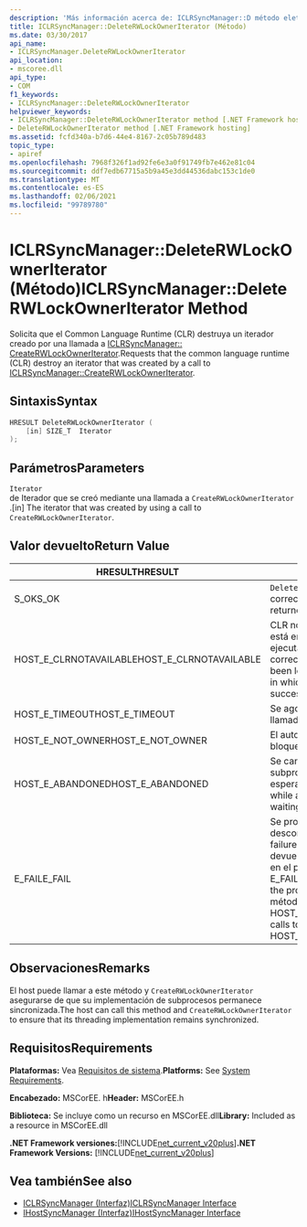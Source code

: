 ```yaml
---
description: 'Más información acerca de: ICLRSyncManager::D método eleteRWLockOwnerIterator'
title: ICLRSyncManager::DeleteRWLockOwnerIterator (Método)
ms.date: 03/30/2017
api_name:
- ICLRSyncManager.DeleteRWLockOwnerIterator
api_location:
- mscoree.dll
api_type:
- COM
f1_keywords:
- ICLRSyncManager::DeleteRWLockOwnerIterator
helpviewer_keywords:
- ICLRSyncManager::DeleteRWLockOwnerIterator method [.NET Framework hosting]
- DeleteRWLockOwnerIterator method [.NET Framework hosting]
ms.assetid: fcfd340a-b7d6-44e4-8167-2c05b789d483
topic_type:
- apiref
ms.openlocfilehash: 7968f326f1ad92fe6e3a0f91749fb7e462e81c04
ms.sourcegitcommit: ddf7edb67715a5b9a45e3dd44536dabc153c1de0
ms.translationtype: MT
ms.contentlocale: es-ES
ms.lasthandoff: 02/06/2021
ms.locfileid: "99789780"
---
```

# <a name="iclrsyncmanagerdeleterwlockowneriterator-method"></a><span data-ttu-id="20f0f-103">ICLRSyncManager::DeleteRWLockOwnerIterator (Método)</span><span class="sxs-lookup"><span data-stu-id="20f0f-103">ICLRSyncManager::DeleteRWLockOwnerIterator Method</span></span>

<span data-ttu-id="20f0f-104">Solicita que el Common Language Runtime (CLR) destruya un iterador creado por una llamada a [ICLRSyncManager:: CreateRWLockOwnerIterator](iclrsyncmanager-createrwlockowneriterator-method.md).</span><span class="sxs-lookup"><span data-stu-id="20f0f-104">Requests that the common language runtime (CLR) destroy an iterator that was created by a call to [ICLRSyncManager::CreateRWLockOwnerIterator](iclrsyncmanager-createrwlockowneriterator-method.md).</span></span>  
  
## <a name="syntax"></a><span data-ttu-id="20f0f-105">Sintaxis</span><span class="sxs-lookup"><span data-stu-id="20f0f-105">Syntax</span></span>  
  
```cpp  
HRESULT DeleteRWLockOwnerIterator (  
    [in] SIZE_T  Iterator  
);  
```  
  
## <a name="parameters"></a><span data-ttu-id="20f0f-106">Parámetros</span><span class="sxs-lookup"><span data-stu-id="20f0f-106">Parameters</span></span>  

 `Iterator`  
 <span data-ttu-id="20f0f-107">de Iterador que se creó mediante una llamada a `CreateRWLockOwnerIterator` .</span><span class="sxs-lookup"><span data-stu-id="20f0f-107">[in] The iterator that was created by using a call to `CreateRWLockOwnerIterator`.</span></span>  
  
## <a name="return-value"></a><span data-ttu-id="20f0f-108">Valor devuelto</span><span class="sxs-lookup"><span data-stu-id="20f0f-108">Return Value</span></span>  
  
|<span data-ttu-id="20f0f-109">HRESULT</span><span class="sxs-lookup"><span data-stu-id="20f0f-109">HRESULT</span></span>|<span data-ttu-id="20f0f-110">Descripción</span><span class="sxs-lookup"><span data-stu-id="20f0f-110">Description</span></span>|  
|-------------|-----------------|  
|<span data-ttu-id="20f0f-111">S_OK</span><span class="sxs-lookup"><span data-stu-id="20f0f-111">S_OK</span></span>|<span data-ttu-id="20f0f-112">`DeleteRWLockOwnerIterator` se devolvió correctamente.</span><span class="sxs-lookup"><span data-stu-id="20f0f-112">`DeleteRWLockOwnerIterator` returned successfully.</span></span>|  
|<span data-ttu-id="20f0f-113">HOST_E_CLRNOTAVAILABLE</span><span class="sxs-lookup"><span data-stu-id="20f0f-113">HOST_E_CLRNOTAVAILABLE</span></span>|<span data-ttu-id="20f0f-114">CLR no se ha cargado en un proceso o está en un estado en el que no puede ejecutar código administrado o procesar correctamente la llamada.</span><span class="sxs-lookup"><span data-stu-id="20f0f-114">The CLR has not been loaded into a process, or is in a state in which it cannot run managed code or successfully process the call.</span></span>|  
|<span data-ttu-id="20f0f-115">HOST_E_TIMEOUT</span><span class="sxs-lookup"><span data-stu-id="20f0f-115">HOST_E_TIMEOUT</span></span>|<span data-ttu-id="20f0f-116">Se agotó el tiempo de espera de la llamada.</span><span class="sxs-lookup"><span data-stu-id="20f0f-116">The call timed out.</span></span>|  
|<span data-ttu-id="20f0f-117">HOST_E_NOT_OWNER</span><span class="sxs-lookup"><span data-stu-id="20f0f-117">HOST_E_NOT_OWNER</span></span>|<span data-ttu-id="20f0f-118">El autor de la llamada no posee el bloqueo.</span><span class="sxs-lookup"><span data-stu-id="20f0f-118">The caller does not own the lock.</span></span>|  
|<span data-ttu-id="20f0f-119">HOST_E_ABANDONED</span><span class="sxs-lookup"><span data-stu-id="20f0f-119">HOST_E_ABANDONED</span></span>|<span data-ttu-id="20f0f-120">Se canceló un evento mientras un subproceso o fibra bloqueados estaba esperando en él.</span><span class="sxs-lookup"><span data-stu-id="20f0f-120">An event was canceled while a blocked thread or fiber was waiting on it.</span></span>|  
|<span data-ttu-id="20f0f-121">E_FAIL</span><span class="sxs-lookup"><span data-stu-id="20f0f-121">E_FAIL</span></span>|<span data-ttu-id="20f0f-122">Se produjo un error grave desconocido.</span><span class="sxs-lookup"><span data-stu-id="20f0f-122">An unknown catastrophic failure occurred.</span></span> <span data-ttu-id="20f0f-123">Cuando un método devuelve E_FAIL, CLR ya no se puede usar en el proceso.</span><span class="sxs-lookup"><span data-stu-id="20f0f-123">When a method returns E_FAIL, the CLR is no longer usable within the process.</span></span> <span data-ttu-id="20f0f-124">Las llamadas subsiguientes a métodos de hospedaje devuelven HOST_E_CLRNOTAVAILABLE.</span><span class="sxs-lookup"><span data-stu-id="20f0f-124">Subsequent calls to hosting methods return HOST_E_CLRNOTAVAILABLE.</span></span>|  
  
## <a name="remarks"></a><span data-ttu-id="20f0f-125">Observaciones</span><span class="sxs-lookup"><span data-stu-id="20f0f-125">Remarks</span></span>  

 <span data-ttu-id="20f0f-126">El host puede llamar a este método y `CreateRWLockOwnerIterator` asegurarse de que su implementación de subprocesos permanece sincronizada.</span><span class="sxs-lookup"><span data-stu-id="20f0f-126">The host can call this method and `CreateRWLockOwnerIterator` to ensure that its threading implementation remains synchronized.</span></span>  
  
## <a name="requirements"></a><span data-ttu-id="20f0f-127">Requisitos</span><span class="sxs-lookup"><span data-stu-id="20f0f-127">Requirements</span></span>  

 <span data-ttu-id="20f0f-128">**Plataformas:** Vea [Requisitos de sistema](../../get-started/system-requirements.md).</span><span class="sxs-lookup"><span data-stu-id="20f0f-128">**Platforms:** See [System Requirements](../../get-started/system-requirements.md).</span></span>  
  
 <span data-ttu-id="20f0f-129">**Encabezado:** MSCorEE. h</span><span class="sxs-lookup"><span data-stu-id="20f0f-129">**Header:** MSCorEE.h</span></span>  
  
 <span data-ttu-id="20f0f-130">**Biblioteca:** Se incluye como un recurso en MSCorEE.dll</span><span class="sxs-lookup"><span data-stu-id="20f0f-130">**Library:** Included as a resource in MSCorEE.dll</span></span>  
  
 <span data-ttu-id="20f0f-131">**.NET Framework versiones:**[!INCLUDE[net_current_v20plus](../../../../includes/net-current-v20plus-md.md)]</span><span class="sxs-lookup"><span data-stu-id="20f0f-131">**.NET Framework Versions:** [!INCLUDE[net_current_v20plus](../../../../includes/net-current-v20plus-md.md)]</span></span>  
  
## <a name="see-also"></a><span data-ttu-id="20f0f-132">Vea también</span><span class="sxs-lookup"><span data-stu-id="20f0f-132">See also</span></span>

- [<span data-ttu-id="20f0f-133">ICLRSyncManager (Interfaz)</span><span class="sxs-lookup"><span data-stu-id="20f0f-133">ICLRSyncManager Interface</span></span>](iclrsyncmanager-interface.md)
- [<span data-ttu-id="20f0f-134">IHostSyncManager (Interfaz)</span><span class="sxs-lookup"><span data-stu-id="20f0f-134">IHostSyncManager Interface</span></span>](ihostsyncmanager-interface.md)
